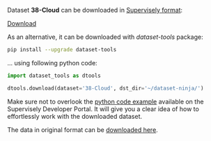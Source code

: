 Dataset **38-Cloud** can be downloaded in [Supervisely format](https://developer.supervisely.com/api-references/supervisely-annotation-json-format):

 [Download](https://assets.supervisely.com/supervisely-supervisely-assets-public/teams_storage/U/C/fe/MoBaOapQQJJXYqT9o9YK294DjAAd65jIoEjMOK2iUirlGeoiNx0tKffrgSmZIYPSD0LpNQzrrLhXSF93Li9PeK7xgKIqzqGO1RuPY7iR6xw7BaG8zkUmfbn7nItX.tar)

As an alternative, it can be downloaded with *dataset-tools* package:
``` bash
pip install --upgrade dataset-tools
```

... using following python code:
``` python
import dataset_tools as dtools

dtools.download(dataset='38-Cloud', dst_dir='~/dataset-ninja/')
```
Make sure not to overlook the [python code example](https://developer.supervisely.com/getting-started/python-sdk-tutorials/iterate-over-a-local-project) available on the Supervisely Developer Portal. It will give you a clear idea of how to effortlessly work with the downloaded dataset.

The data in original format can be [downloaded here](https://www.kaggle.com/datasets/sorour/38cloud-cloud-segmentation-in-satellite-images/download?datasetVersionNumber=4).